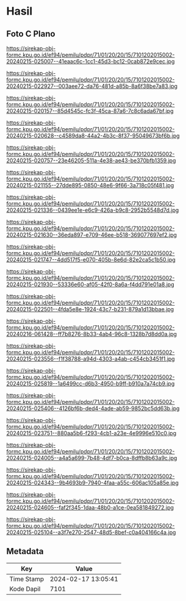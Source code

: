 # Hasil

## Foto C Plano

https://sirekap-obj-formc.kpu.go.id/ef94/pemilu/pdpr/71/01/20/20/15/7101202015002-20240215-025007--41eaac6c-1cc1-45d3-bc12-0cab872e9cec.jpg

https://sirekap-obj-formc.kpu.go.id/ef94/pemilu/pdpr/71/01/20/20/15/7101202015002-20240215-022927--003aee72-da76-481d-a85b-8a6f38be7a83.jpg

https://sirekap-obj-formc.kpu.go.id/ef94/pemilu/pdpr/71/01/20/20/15/7101202015002-20240215-020157--85d4545c-fc3f-45ca-87a6-7c8c6ada67bf.jpg

https://sirekap-obj-formc.kpu.go.id/ef94/pemilu/pdpr/71/01/20/20/15/7101202015002-20240215-020628--c4589da8-44a2-4b3c-8f37-95049673bf6b.jpg

https://sirekap-obj-formc.kpu.go.id/ef94/pemilu/pdpr/71/01/20/20/15/7101202015002-20240215-020757--23e46205-511a-4e38-ae43-be370bfb1359.jpg

https://sirekap-obj-formc.kpu.go.id/ef94/pemilu/pdpr/71/01/20/20/15/7101202015002-20240215-021155--27dde895-0850-48e6-9f66-3a718c05f481.jpg

https://sirekap-obj-formc.kpu.go.id/ef94/pemilu/pdpr/71/01/20/20/15/7101202015002-20240215-021336--0439ee1e-e6c9-426a-b9c8-2952b5548d7d.jpg

https://sirekap-obj-formc.kpu.go.id/ef94/pemilu/pdpr/71/01/20/20/15/7101202015002-20240215-021630--36eda897-e709-46ee-b518-369077697ef2.jpg

https://sirekap-obj-formc.kpu.go.id/ef94/pemilu/pdpr/71/01/20/20/15/7101202015002-20240215-021747--4dd517f5-e070-405b-8e6d-82e2ca5c1b50.jpg

https://sirekap-obj-formc.kpu.go.id/ef94/pemilu/pdpr/71/01/20/20/15/7101202015002-20240215-021930--53336e60-af05-42f0-8a6a-f4dd791e01a8.jpg

https://sirekap-obj-formc.kpu.go.id/ef94/pemilu/pdpr/71/01/20/20/15/7101202015002-20240215-022501--4fda5e8e-1924-43c7-b231-879a1d13bbae.jpg

https://sirekap-obj-formc.kpu.go.id/ef94/pemilu/pdpr/71/01/20/20/15/7101202015002-20240216-061428--ff7b8276-8b33-4ab4-96c8-1328b7d8dd0a.jpg

https://sirekap-obj-formc.kpu.go.id/ef94/pemilu/pdpr/71/01/20/20/15/7101202015002-20240215-023556--f1f38788-a94d-4303-a4ab-c454cb3451f1.jpg

https://sirekap-obj-formc.kpu.go.id/ef94/pemilu/pdpr/71/01/20/20/15/7101202015002-20240215-025819--1a6499cc-d6b3-4950-b9ff-b910a7a74cb9.jpg

https://sirekap-obj-formc.kpu.go.id/ef94/pemilu/pdpr/71/01/20/20/15/7101202015002-20240215-025406--4126bf6b-ded4-4ade-ab59-9852bc5dd63b.jpg

https://sirekap-obj-formc.kpu.go.id/ef94/pemilu/pdpr/71/01/20/20/15/7101202015002-20240215-023751--880aa5b6-f293-4cb1-a23e-4e9996e510c0.jpg

https://sirekap-obj-formc.kpu.go.id/ef94/pemilu/pdpr/71/01/20/20/15/7101202015002-20240215-024005--a4a5a699-7b48-4df7-b0ca-8dffb8b63a9c.jpg

https://sirekap-obj-formc.kpu.go.id/ef94/pemilu/pdpr/71/01/20/20/15/7101202015002-20240215-024343--9b4693b9-7940-4faa-a55c-606ac105a85e.jpg

https://sirekap-obj-formc.kpu.go.id/ef94/pemilu/pdpr/71/01/20/20/15/7101202015002-20240215-024605--faf2f345-1daa-48b0-a1ce-0ea581849272.jpg

https://sirekap-obj-formc.kpu.go.id/ef94/pemilu/pdpr/71/01/20/20/15/7101202015002-20240215-025104--a3f7e270-2547-48d5-8bef-c0a404166c4a.jpg


## Metadata

| Key        | Value               |
| ---------- | ------------------- |
| Time Stamp | 2024-02-17 13:05:41 |
| Kode Dapil | 7101                |



